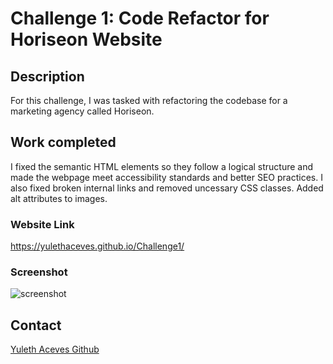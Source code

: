 # Challenge 1: Code Refactor for Horiseon Website

## Description

For this challenge, I was tasked with refactoring the codebase for a marketing agency called Horiseon. 

## Work completed

I fixed the semantic HTML elements so they follow a logical structure and made the webpage meet accessibility standards and better SEO practices. I also fixed broken internal links and removed uncessary CSS classes. Added alt attributes to images.

### Website Link
https://yulethaceves.github.io/Challenge1/

### Screenshot

![screenshot](/assets/images/127.0.0.1_5501_Develop_index.html.png)

## Contact

[Yuleth Aceves Github](https://github.com/YulethAceves)



